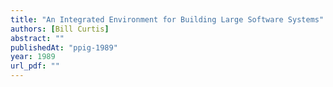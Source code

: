 ```yaml
---
title: "An Integrated Environment for Building Large Software Systems"
authors: [Bill Curtis]
abstract: ""
publishedAt: "ppig-1989"
year: 1989
url_pdf: ""
---
```

